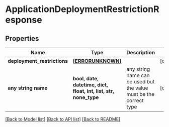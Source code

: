 # ApplicationDeploymentRestrictionResponse


## Properties
Name | Type | Description | Notes
------------ | ------------- | ------------- | -------------
**deployment_restrictions** | [**[ERRORUNKNOWN]**](ERRORUNKNOWN.md) |  | [optional] 
**any string name** | **bool, date, datetime, dict, float, int, list, str, none_type** | any string name can be used but the value must be the correct type | [optional]

[[Back to Model list]](../README.md#documentation-for-models) [[Back to API list]](../README.md#documentation-for-api-endpoints) [[Back to README]](../README.md)


